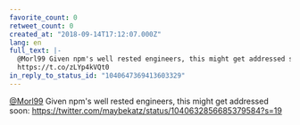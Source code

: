 ```yaml
---
favorite_count: 0
retweet_count: 0
created_at: "2018-09-14T17:12:07.000Z"
lang: en
full_text: |-
  @Morl99 Given npm's well rested engineers, this might get addressed soon:
  https://t.co/zLYp4kVQt0
in_reply_to_status_id: "1040647369413603329"
---
```


[@Morl99](https://twitter.com/Morl99) Given npm's well rested engineers, this
might get addressed soon:
<https://twitter.com/maybekatz/status/1040632856685379584?s=19>
